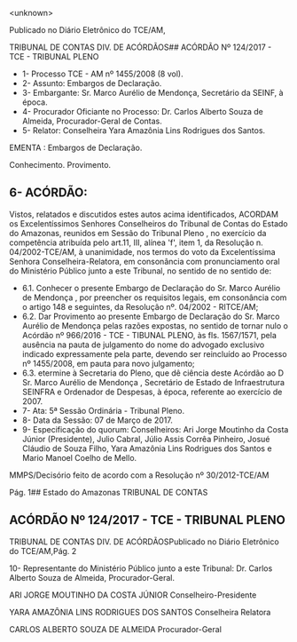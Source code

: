 &lt;unknown&gt;

Publicado  no  Diário Eletrônico do TCE/AM,

TRIBUNAL DE CONTAS DIV. DE  ACÓRDÃOS## ACÓRDÃO Nº 124/2017 - TCE - TRIBUNAL PLENO

- 1- Processo TCE - AM nº 1455/2008 (8 vol).
- 2- Assunto: Embargos de Declaração.
- 3- Embargante: Sr. Marco Aurélio de Mendonça, Secretário da SEINF, à época.
- 4- Procurador Oficiante no Processo: Dr. Carlos Alberto Souza de Almeida, Procurador-Geral de Contas.
- 5- Relator: Conselheira Yara Amazônia Lins Rodrigues dos Santos.

EMENTA : Embargos de Declaração.

Conhecimento. Provimento.

## 6- ACÓRDÃO:

Vistos, relatados e discutidos estes autos acima identificados, ACORDAM os Excelentíssimos Senhores Conselheiros do Tribunal de Contas do Estado do Amazonas, reunidos  em  Sessão  do Tribunal  Pleno ,  no  exercício  da  competência  atribuída  pelo art.11,  III,  alínea  'f',  item  1,  da  Resolução  n.  04/2002-TCE/AM, à  unanimidade, nos termos do voto da Excelentíssima Senhora Conselheira-Relatora, em consonância com pronunciamento oral do Ministério Público junto a este Tribunal, no sentido de no sentido de:

- 6.1. Conhecer o presente Embargo de Declaração do Sr. Marco Aurélio de Mendonça ,  por  preencher os requisitos legais, em consonância com o artigo 148 e seguintes, da Resolução nº. 04/2002 - RITCE/AM;
- 6.2. Dar  Provimento ao  presente  Embargo  de  Declaração  do Sr.  Marco Aurélio de Mendonça pelas razões expostas, no sentido de tornar nulo o Acórdão nº 966/2016 - TCE - TIBUNAL PLENO,  às fls. 1567/1571, pela ausência na pauta de julgamento do nome do advogado exclusivo indicado expressamente pela parte, devendo ser reincluído ao Processo nº 1455/2008, em pauta para novo julgamento;
- 6.3. etermine à Secretaria do Pleno, que dê ciência deste Acórdão ao D Sr. Marco Aurélio de Mendonça ,  Secretário de Estado de Infraestrutura  SEINFRA e Ordenador de Despesas, à época, referente ao exercício de 2007.
- 7- Ata: 5ª Sessão Ordinária - Tribunal Pleno.
- 8- Data da Sessão: 07 de Março de 2017.
- 9- Especificação  do  quorum: Conselheiros: Ari Jorge Moutinho  da  Costa  Júnior (Presidente), Julio Cabral, Júlio Assis Corrêa Pinheiro, Josué Cláudio de Souza Filho, Yara Amazônia Lins Rodrigues dos Santos e Mario Manoel Coelho de Mello.

MMPS/Decisório feito de acordo com a Resolução nº 30/2012-TCE/AM

Pág. 1## Estado do Amazonas TRIBUNAL DE CONTAS

## ACÓRDÃO Nº 124/2017 - TCE - TRIBUNAL PLENO

TRIBUNAL DE CONTAS DIV. DE  ACÓRDÃOSPublicado  no  Diário Eletrônico do TCE/AM,Pág. 2

10-  Representante  do  Ministério  Público  junto  a  este Tribunal: Dr. Carlos  Alberto Souza de Almeida, Procurador-Geral.

ARI JORGE MOUTINHO DA COSTA JÚNIOR Conselheiro-Presidente

YARA AMAZÔNIA LINS RODRIGUES DOS SANTOS Conselheira Relatora

CARLOS ALBERTO SOUZA DE ALMEIDA Procurador-Geral